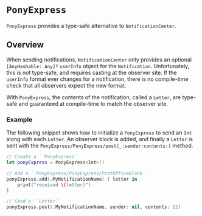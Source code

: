 # ``PonyExpress``

``PonyExpress`` provides a type-safe alternative to `NotificationCenter`.

## Overview

When sending notifications, `NotificationCenter` only provides an optional `[AnyHashable: Any]?`
`userInfo` object for the `Notification`. Unfortunately, this is not type-safe,
and requires casting at the observer site. If the `userInfo` format ever changes
for a notification, there is no compile-time check that all observers expect the new
format.

With ``PonyExpress``, the contents of the notification, called a ``Letter``, are type-safe
and guaranteed at compile-time to match the observer site.

### Example

The following snippet shows how to initialize a ``PonyExpress`` to send an `Int`
along with each ``Letter``. An observer block is added, and finally a ``Letter``
is sent with the ``PonyExpress/PonyExpress/post(_:sender:contents:)`` method.

```swift
// Create a ``PonyExpress``
let ponyExpress = PonyExpress<Int>()

// Add a ``PonyExpress/PonyExpress/PostOfficeBlock``
ponyExpress.add(.MyNotificationName) { letter in
    print("received \(letter)")
}

// Send a ``Letter``
ponyExpress.post(.MyNotificationName, sender: nil, contents: 12)
```
